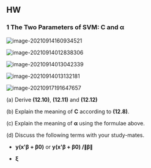 ## HW

### 1 The Two Parameters of SVM:  C and α

![image-20210914160934521](https://i.loli.net/2021/09/14/mrjxfnSD4cAOL1V.png)

![image-20210914012838306](https://i.loli.net/2021/09/14/ZD8fjxRQ6snLrHv.png)

![image-20210914013042339](https://i.loli.net/2021/09/14/DIwSaXTVmjshUCH.png)

![image-20210914013132181](https://i.loli.net/2021/09/14/9fLoezjSxvC3U4c.png)

![image-20210917191647657](https://i.loli.net/2021/09/17/huZ5RyTO1dVlGcM.png)
  
(a) Derive **(12.10)**, **(12.11)** and **(12.12)**

(b) Explain the meaning of **C** according to **(12.8)**.

(c) Explain the meaning of **α** using the formulae above.

(d) Discuss the following terms with your study-mates.

- **y(x'β + β0)** or **y(x'β + β0) /∥β∥** 

- **ξ**


